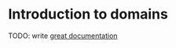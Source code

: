 # Introduction to domains

TODO: write [great documentation](http://jacobian.org/writing/great-documentation/what-to-write/)
